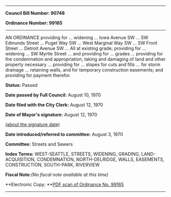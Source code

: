 

********

**Council Bill Number: 90748**
   
**Ordinance Number: 99165**
********

 AN ORDINANCE providing for ... widening ... Iowa Avenue SW ... SW Edmunds Street ... Puget Way SW ... West Marginal Way SW ... SW Front Street ... Detroit Avenue SW ... All at existing grade; providing for ... widening ... SW Myrtle Street ... and providing for ... grades ... providing for the condemnation and appropriation, taking and damaging of land and other property necessary ... providing for ... slopes for cuts and fills ... for storm drainage ... retaining walls, and for temporary construction easements; and providing for payment therefor.

**Status:** Passed
   
**Date passed by Full Council:** August 10, 1970
   
**Date filed with the City Clerk:** August 12, 1970
   
**Date of Mayor's signature:** August 12, 1970
   
[(about the signature date)](/~public/approvaldate.htm)
   
   
   
**Date introduced/referred to committee:** August 3, 1970
   
**Committee:** Streets and Sewers
   
   
**Index Terms:** WEST-SEATTLE, STREETS, WIDENING, GRADING, LAND-ACQUISITION, CONDEMNATION, NORTH-DELRIDGE, WALLS, EASEMENTS, CONSTRUCTION, SOUTH-PARK, RIVERVIEW

**Fiscal Note:**_(No fiscal note available at this time)_

**Electronic Copy: **[PDF scan of Ordinance No. 99165](/~archives/Ordinances/Ord_99165.pdf)

********

